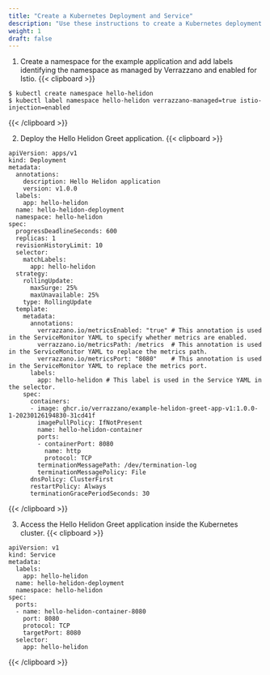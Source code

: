 ```yaml
---
title: "Create a Kubernetes Deployment and Service"
description: "Use these instructions to create a Kubernetes deployment and service"
weight: 1
draft: false
---
```


1. Create a namespace for the example application and add labels identifying the namespace as managed by Verrazzano and enabled for Istio.
{{< clipboard >}}
<div class="highlight">

```
$ kubectl create namespace hello-helidon
$ kubectl label namespace hello-helidon verrazzano-managed=true istio-injection=enabled
```
</div>
{{< /clipboard >}}

2. Deploy the Hello Helidon Greet application.
{{< clipboard >}}
<div class="highlight">

```
apiVersion: apps/v1
kind: Deployment
metadata:
  annotations:
    description: Hello Helidon application
    version: v1.0.0
  labels:
    app: hello-helidon
  name: hello-helidon-deployment
  namespace: hello-helidon
spec:
  progressDeadlineSeconds: 600
  replicas: 1
  revisionHistoryLimit: 10
  selector:
    matchLabels:
      app: hello-helidon
  strategy:
    rollingUpdate:
      maxSurge: 25%
      maxUnavailable: 25%
    type: RollingUpdate
  template:
    metadata:
      annotations:
        verrazzano.io/metricsEnabled: "true" # This annotation is used in the ServiceMonitor YAML to specify whether metrics are enabled.
        verrazzano.io/metricsPath: /metrics  # This annotation is used in the ServiceMonitor YAML to replace the metrics path.
        verrazzano.io/metricsPort: "8080"    # This annotation is used in the ServiceMonitor YAML to replace the metrics port.
      labels:
        app: hello-helidon # This label is used in the Service YAML in the selector.
    spec:
      containers:
      - image: ghcr.io/verrazzano/example-helidon-greet-app-v1:1.0.0-1-20230126194830-31cd41f
        imagePullPolicy: IfNotPresent
        name: hello-helidon-container
        ports:
        - containerPort: 8080
          name: http
          protocol: TCP
        terminationMessagePath: /dev/termination-log
        terminationMessagePolicy: File
      dnsPolicy: ClusterFirst
      restartPolicy: Always
      terminationGracePeriodSeconds: 30

```
</div>
{{< /clipboard >}}

3. Access the Hello Helidon Greet application inside the Kubernetes cluster.
{{< clipboard >}}
<div class="highlight">

```
apiVersion: v1
kind: Service
metadata:
  labels:
    app: hello-helidon
  name: hello-helidon-deployment
  namespace: hello-helidon
spec:
  ports:
  - name: hello-helidon-container-8080
    port: 8080
    protocol: TCP
    targetPort: 8080
  selector:
    app: hello-helidon
```
</div>
{{< /clipboard >}}
